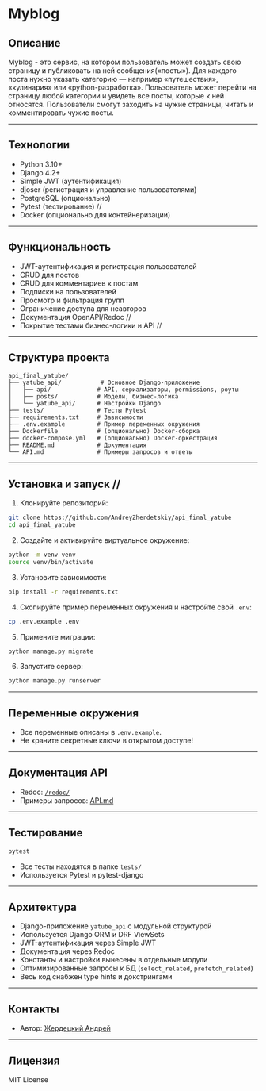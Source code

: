 # Myblog

## Описание
Myblog - это сервис, на котором пользователь может создать свою страницу и публиковать на ней сообщения(«посты»).
Для каждого поста нужно указать категорию — например «путешествия», «кулинария» или «python-разработка».
Пользователь может перейти на страницу любой категории и увидеть все посты, которые к ней относятся.
Пользователи смогут заходить на чужие страницы, читать и комментировать чужие посты.

---

## Технологии
- Python 3.10+
- Django 4.2+
- Simple JWT (аутентификация)
- djoser (регистрация и управление пользователями)
- PostgreSQL (опционально)
- Pytest (тестирование) //
- Docker (опционально для контейнеризации)

---

## Функциональность
- JWT-аутентификация и регистрация пользователей
- CRUD для постов
- CRUD для комментариев к постам
- Подписки на пользователей
- Просмотр и фильтрация групп
- Ограничение доступа для неавторов
- Документация OpenAPI/Redoc //
- Покрытие тестами бизнес-логики и API //

---

## Структура проекта
```
api_final_yatube/
├── yatube_api/           # Основное Django-приложение
│   ├── api/             # API, сериализаторы, permissions, роуты
│   ├── posts/           # Модели, бизнес-логика
│   └── yatube_api/      # Настройки Django
├── tests/               # Тесты Pytest
├── requirements.txt     # Зависимости
├── .env.example         # Пример переменных окружения
├── Dockerfile           # (опционально) Docker-сборка
├── docker-compose.yml   # (опционально) Docker-оркестрация
├── README.md            # Документация
└── API.md               # Примеры запросов и ответы
```

---

## Установка и запуск //

1. Клонируйте репозиторий:
```bash
git clone https://github.com/AndreyZherdetskiy/api_final_yatube
cd api_final_yatube
```
2. Создайте и активируйте виртуальное окружение:
```bash
python -m venv venv
source venv/bin/activate
```
3. Установите зависимости:
```bash
pip install -r requirements.txt
```
4. Скопируйте пример переменных окружения и настройте свой `.env`:
```bash
cp .env.example .env
```
5. Примените миграции:
```bash
python manage.py migrate
```
6. Запустите сервер:
```bash
python manage.py runserver
```

---

## Переменные окружения
- Все переменные описаны в `.env.example`.
- Не храните секретные ключи в открытом доступе!

---

## Документация API
- Redoc: [`/redoc/`](http://localhost:8000/redoc/)
- Примеры запросов: [API.md](API.md)

---

## Тестирование

```bash
pytest
```
- Все тесты находятся в папке `tests/`
- Используется Pytest и pytest-django

---

## Архитектура
- Django-приложение `yatube_api` с модульной структурой
- Используется Django ORM и DRF ViewSets
- JWT-аутентификация через Simple JWT
- Документация через Redoc
- Константы и настройки вынесены в отдельные модули
- Оптимизированные запросы к БД (`select_related`, `prefetch_related`)
- Весь код снабжен type hints и докстрингами

---

## Контакты
- Автор: [Жердецкий Андрей](https://github.com/AndreyZherdetskiy/)

---

## Лицензия
MIT License
